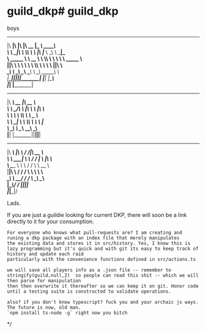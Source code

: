 # guild_dkp# guild_dkp
boys
 ________  ___  ___  ________  _________  ________          
|\   ____\|\  \|\  \|\   __  \|\___   ___\\   ____\         
\ \  \___|\ \  \\\  \ \  \|\  \|___ \  \_\ \  \___|_        
 \ \_____  \ \   __  \ \  \\\  \   \ \  \ \ \_____  \       
  \|____|\  \ \  \ \  \ \  \\\  \   \ \  \ \|____|\  \      
    ____\_\  \ \__\ \__\ \_______\   \ \__\  ____\_\  \     
   |\_________\|__|\|__|\|_______|    \|__| |\_________\    
   \|_________|                             \|_________|    
                                                            
                                                            
 ________ ________  ________                                
|\  _____\\   __  \|\   __  \                               
\ \  \__/\ \  \|\  \ \  \|\  \                              
 \ \   __\\ \  \\\  \ \   _  _\                             
  \ \  \_| \ \  \\\  \ \  \\  \|                            
   \ \__\   \ \_______\ \__\\ _\                            
    \|__|    \|_______|\|__|\|__|                           
                                                            
                                                            
                                                            
 ________       ___    ___ ________                         
|\   ____\     |\  \  /  /|\   __  \                        
\ \  \___|_    \ \  \/  / | \  \|\  \                       
 \ \_____  \    \ \    / / \ \   __  \                      
  \|____|\  \    \/  /  /   \ \  \ \  \                     
    ____\_\  \ __/  / /      \ \__\ \__\                    
   |\_________\\___/ /        \|__|\|__|                    
   \|_________\|___|/                                       
                                                     

Lads. 

If you are just a guildie looking for current DKP, there will soon be a link directly to it for your consumption.

	For everyone who knows what pull-requests are? I am creating and runing a dkp package with an index file that merely manipulates
	the existing data and stores it in src/history. Yes, I know this is lazy programming but it's quick and with git its easy to keep track of history and update each raid
	particularly with the convenience functions defined in src/actions.ts

	we will save all players info as a .json file -- remember to stringify(guild,null,2)  so people can read this shit -- which we will then parse for manipulation 
	then then overwrite it thereafter so we can keep it on git. Honor code until a testing suite is constructed to validate operations.

	also? if you don't know typescript? fuck you and your archaic js ways. The future is now, old man.
	`npm install ts-node -g` right now you bitch
 */
